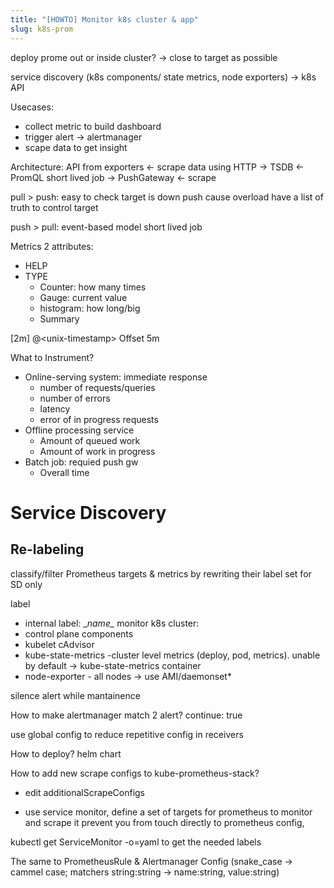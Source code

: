 ```yaml
---
title: "[HOWTO] Monitor k8s cluster & app"
slug: k8s-prom
---
```


deploy prome out or inside cluster?
-> close to target as possible

service discovery (k8s components/ state metrics, node exporters) -> k8s API

Usecases:
- collect metric to build dashboard
- trigger alert -> alertmanager
- scape data to get insight

Architecture:
API from exporters <- scrape data using HTTP -> TSDB <- PromQL
short lived job -> PushGateway <- scrape

pull > push:
easy to check target is down
push cause overload
have a list of truth to control target

push > pull:
event-based model
short lived job

Metrics
2 attributes:
- HELP
- TYPE
    - Counter: how many times
    - Gauge: current value
    - histogram: how long/big
    - Summary


[2m] @\<unix-timestamp\> Offset 5m 


What to Instrument?
- Online-serving system: immediate response
  - number of requests/queries
  - number of errors
  - latency
  - error of in progress requests
- Offline processing service
  - Amount of queued work
  - Amount of work in progress
- Batch job: requied push gw
  - Overall time


# Service Discovery
## Re-labeling
classify/filter Prometheus targets & metrics by rewriting their label set for SD only

label
- internal label: \__name\__
monitor k8s cluster:
- control plane components
- kubelet cAdvisor
- kube-state-metrics -cluster level metrics (deploy, pod, metrics). unable by default -> kube-state-metrics container
- node-exporter - all nodes -> use AMI/daemonset*


silence alert while mantainence


How to make alertmanager match 2 alert? continue: true


use global config to reduce repetitive config in receivers


How to deploy? helm chart


How to add new scrape configs to kube-prometheus-stack?
- edit additionalScrapeConfigs
+ use service monitor, define a set of targets for prometheus to monitor and scrape it prevent you from touch directly to prometheus config,  


kubectl get ServiceMonitor -o=yaml to get the needed labels 


The same to PrometheusRule & Alertmanager Config (snake_case -> cammel case; matchers string:string -> name:string, value:string)
